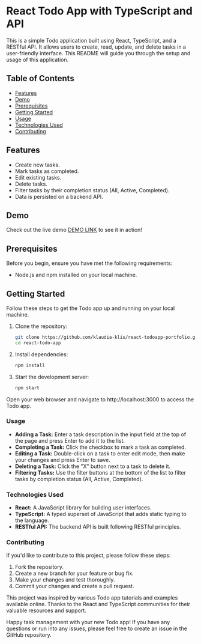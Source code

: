 # React Todo App with TypeScript and API

This is a simple Todo application built using React, TypeScript, and a RESTful API. It allows users to create, read, update, and delete tasks in a user-friendly interface. This README will guide you through the setup and usage of this application.

## Table of Contents

- [Features](#features)
- [Demo](#demo)
- [Prerequisites](#prerequisites)
- [Getting Started](#getting-started)
- [Usage](#usage)
- [Technologies Used](#technologies-used)
- [Contributing](#contributing)

## Features

- Create new tasks.
- Mark tasks as completed.
- Edit existing tasks.
- Delete tasks.
- Filter tasks by their completion status (All, Active, Completed).
- Data is persisted on a backend API.

## Demo

Check out the live demo [DEMO LINK](https://klaudia-klis.github.io/react-todoapp-portfolio/) to see it in action!

## Prerequisites

Before you begin, ensure you have met the following requirements:

- Node.js and npm installed on your local machine.

## Getting Started

Follow these steps to get the Todo app up and running on your local machine.

1. Clone the repository:
    ```bash
    git clone https://github.com/klaudia-klis/react-todoapp-portfolio.git
    cd react-todo-app

2. Install dependencies:
    ```bash
    npm install

3. Start the development server:
    ```bash
    npm start

Open your web browser and navigate to http://localhost:3000 to access the Todo app.

### Usage

- **Adding a Task:** Enter a task description in the input field at the top of the page and press Enter to add it to the list.
- **Completing a Task:** Click the checkbox to mark a task as completed.
- **Editing a Task:** Double-click on a task to enter edit mode, then make your changes and press Enter to save.
- **Deleting a Task:** Click the "X" button next to a task to delete it.
- **Filtering Tasks:** Use the filter buttons at the bottom of the list to filter tasks by completion status (All, Active, Completed).

### Technologies Used

- **React:** A JavaScript library for building user interfaces.
- **TypeScript:** A typed superset of JavaScript that adds static typing to the language.
- **RESTful API:** The backend API is built following RESTful principles.

### Contributing

If you'd like to contribute to this project, please follow these steps:

1. Fork the repository.
2. Create a new branch for your feature or bug fix.
3. Make your changes and test thoroughly.
4. Commit your changes and create a pull request.


This project was inspired by various Todo app tutorials and examples available online.
Thanks to the React and TypeScript communities for their valuable resources and support.


Happy task management with your new Todo app! If you have any questions or run into any issues, please feel free to create an issue in the GitHub repository.
